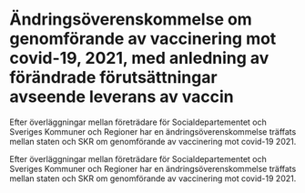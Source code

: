# Ändringsöverenskommelse om genomförande av vaccinering mot covid-19, 2021, med anledning av förändrade förutsättningar avseende leverans av vaccin

Efter överläggningar mellan företrädare för Socialdepartementet och Sveriges Kommuner och Regioner har en ändringsöverenskommelse träffats mellan staten och SKR om genomförande av vaccinering mot covid-19 2021.

Efter överläggningar mellan företrädare för Socialdepartementet och Sveriges Kommuner och Regioner har en ändringsöverenskommelse träffats mellan staten och SKR om genomförande av vaccinering mot covid-19 2021.
